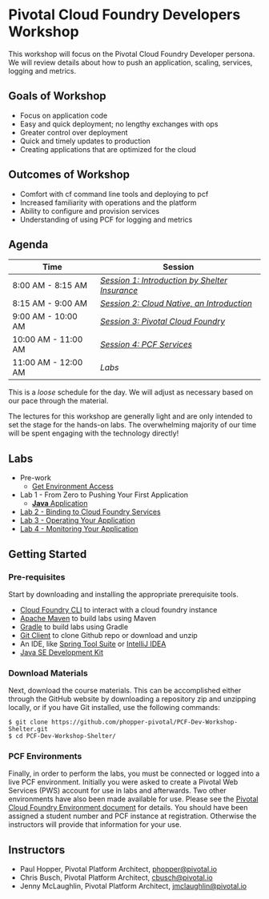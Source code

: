 # Pivotal Cloud Foundry Developers Workshop
This workshop will focus on the Pivotal Cloud Foundry Developer persona. We will review details about how to push an application, scaling, services, logging and metrics.

## Goals of Workshop
- Focus on application code 
- Easy and quick deployment; no lengthy exchanges with ops
- Greater control over deployment
- Quick and timely updates to production
- Creating applications that are optimized for the cloud

## Outcomes of Workshop
- Comfort with cf command line tools and deploying to pcf
- Increased familiarity with operations and the platform
- Ability to configure and provision services
- Understanding of using PCF for logging and metrics

## Agenda
Time | Session
---- | -------
8:00 AM - 8:15 AM |   [_Session 1: Introduction by Shelter Insurance_](presentations/1-Workshop-Kickoff.pptx)
8:15 AM - 9:00 AM |   [_Session 2: Cloud Native, an Introduction_](presentations/2-Cloud-Native-Introduction.pptx)
9:00 AM - 10:00 AM |  [_Session 3: Pivotal Cloud Foundry_](presentations/3-Pivotal-Cloud-Foundry.pptx)
10:00 AM - 11:00 AM | [_Session 4: PCF Services_](presentations/4-Services.pptx)
11:00 AM - 12:00 AM | _Labs_

This is a _loose_ schedule for the day. We will adjust as necessary based on our pace through the material.

The lectures for this workshop are generally light and are only intended to set the stage for the hands-on labs. The overwhelming majority of our time will be spent engaging with the technology directly!

## Labs
* Pre-work
  * [Get Environment Access](labs/labaccess.adoc)
* Lab 1 - From Zero to Pushing Your First Application
  * [**Java** Application](labs/lab1/lab.adoc)
* [Lab 2 - Binding to Cloud Foundry Services](labs/lab2/lab.adoc)
* [Lab 3 - Operating Your Application](labs/lab3/lab.adoc)
* [Lab 4 - Monitoring Your Application](labs/lab4/lab.adoc)

## Getting Started

### Pre-requisites
Start by downloading and installing the appropriate prerequisite tools.
- [Cloud Foundry CLI](https://goo.gl/M0pH4i) to interact with a cloud foundry instance
- [Apache Maven](http://info.pivotal.io/HI002010A6ZlRJR1NeU00eC) to build labs using Maven
- [Gradle](https://services.gradle.org/distributions/gradle-3.1-all.zip) to build labs using Gradle
- [Git Client](https://git-scm.com/downloads) to clone Github repo or download and unzip
- An IDE, like [Spring Tool Suite](https://spring.io/tools/sts/all) or [IntelliJ IDEA](https://www.jetbrains.com/idea/download/)
- [Java SE Development Kit](http://info.pivotal.io/n0I60i3021AN0JU0le10CRR)

### Download Materials
Next, download the course materials. This can be accomplished either through the GitHub website by downloading a repository zip and unzipping locally, or if you have Git installed, use the following commands:
```
$ git clone https://github.com/phopper-pivotal/PCF-Dev-Workshop-Shelter.git
$ cd PCF-Dev-Workshop-Shelter/
```

### PCF Environments
Finally, in order to perform the labs, you must be connected or logged into a live PCF environment. Initially you were asked to create a Pivotal Web Services (PWS) account for use in labs and afterwards. Two other environments have also been made available for use. Please see the [Pivotal Cloud Foundry Environment document](Common/env_info.md) for details. You should have been assigned a student number and PCF instance at registration. Otherwise the instructors will provide that information for your use.

## Instructors
- Paul Hopper, Pivotal Platform Architect, phopper@pivotal.io
- Chris Busch, Pivotal Platform Architect, cbusch@pivotal.io
- Jenny McLaughlin, Pivotal Platform Architect, jmclaughlin@pivotal.io